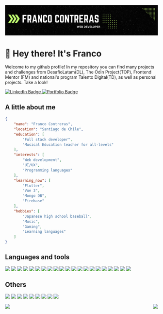 <img src="./assets/gh-banner.png">

# :shark: Hey there! It's Franco
Welcome to my github profile! In my repository you can find many projects and challenges from DesafioLatam(DL), The Odin Project(TOP), Frontend Mentor (FM) and national's program Talento Digital(TD), as well as personal projects. Take a look!

<div id="badges">
  <a href="https://www.linkedin.com/in/24fcontreras">
    <img src="https://img.shields.io/badge/LinkedIn-blue?style=for-the-badge&logo=linkedin&logoColor=white" alt="LinkedIn Badge"/>
  </a>
  <a href="https://francocontreras.netlify.app/">
    <img src="https://img.shields.io/badge/Portfolio-%23000000.svg?style=for-the-badge&logo=firefox&logoColor=c0fe71" alt="Portfolio Badge"/>
  </a>
</div>

## A little about me
```json
{
    "name": "Franco Contreras",
    "location": "Santiago de Chile",
    "education": [
        "Full stack developer",
        "Musical Education teacher for all-levels"
    ],
    "interests": [
        "Web development",
        "UI/UX",
        "Programming languages"
    ],
    "learning_now": [
        "Flutter",
        "Vue 3",
        "Mongo DB",
        "Firebase"
    ],
    "hobbies": [
        "Japanese high school baseball",
        "Music",
        "Gaming",
        "Learning languages"
    ]
}
```

## Languages and tools
<img src="https://img.shields.io/badge/HTML5-E34F26?style=for-the-badge&logo=html5&logoColor=white"> <img src="https://img.shields.io/badge/JavaScript-323330?style=for-the-badge&logo=javascript&logoColor=F7DF1E"> <img src="https://img.shields.io/badge/CSS3-1572B6?style=for-the-badge&logo=css3&logoColor=white"> <img src="https://img.shields.io/badge/json-5E5C5C?style=for-the-badge&logo=json&logoColor=white"> <img src="https://img.shields.io/badge/Bootstrap-563D7C?style=for-the-badge&logo=bootstrap&logoColor=white"> <img src="https://img.shields.io/badge/JWT-000000?style=for-the-badge&logo=JSON%20web%20tokens&logoColor=white"> <img src="https://img.shields.io/badge/Sass-CC6699?style=for-the-badge&logo=sass&logoColor=white"> <img src="https://img.shields.io/badge/Tailwind_CSS-38B2AC?style=for-the-badge&logo=tailwind-css&logoColor=white"> <img src="https://img.shields.io/badge/Vite-B73BFE?style=for-the-badge&logo=vite&logoColor=FFD62E"> <img src="https://img.shields.io/badge/React-20232A?style=for-the-badge&logo=react&logoColor=61DAFB"> <img src="https://img.shields.io/badge/React_Router-CA4245?style=for-the-badge&logo=react-router&logoColor=white"> <img src="https://img.shields.io/badge/npm-CB3837?style=for-the-badge&logo=npm&logoColor=white"> <img src="https://img.shields.io/badge/Material%20UI-007FFF?style=for-the-badge&logo=mui&logoColor=white"> <img src="https://img.shields.io/badge/Express%20js-000000?style=for-the-badge&logo=express&logoColor=white"> <img src="https://img.shields.io/badge/Chart%20js-FF6384?style=for-the-badge&logo=chartdotjs&logoColor=white"> <img src="https://img.shields.io/badge/Sequelize-52B0E7?style=for-the-badge&logo=Sequelize&logoColor=white"> <img src ="https://img.shields.io/badge/PostgreSQL-316192?style=for-the-badge&logo=postgresql&logoColor=white"> <img src="https://img.shields.io/badge/Jest-C21325?style=for-the-badge&logo=jest&logoColor=white"> <img src="https://img.shields.io/badge/Mocha-8D6748?style=for-the-badge&logo=Mocha&logoColor=white"> <img src="https://img.shields.io/badge/chai-A30701?style=for-the-badge&logo=chai&logoColor=white"> <img src="https://img.shields.io/badge/docker-%230db7ed.svg?style=for-the-badge&logo=docker&logoColor=white">

## Others
<img src="https://img.shields.io/badge/Notion-000000?style=for-the-badge&logo=notion&logoColor=white"> <img src="https://img.shields.io/badge/Microsoft_Excel-217346?style=for-the-badge&logo=microsoft-excel&logoColor=white">
<img src="https://img.shields.io/badge/Slack-4A154B?style=for-the-badge&logo=slack&logoColor=white">
<img src="https://img.shields.io/badge/Zoom-2D8CFF?style=for-the-badge&logo=zoom&logoColor=white">
<img src="https://img.shields.io/badge/Microsoft_Teams-6264A7?style=for-the-badge&logo=microsoft-teams&logoColor=white">
<img src="https://img.shields.io/badge/Google%20Meet-00897B?style=for-the-badge&logo=google-meet&logoColor=white">
<img src="https://img.shields.io/badge/Discord-5865F2?style=for-the-badge&logo=discord&logoColor=white"> <img src="https://img.shields.io/badge/VSCode-0078D4?style=for-the-badge&logo=visual%20studio%20code&logoColor=white"> <img src="https://img.shields.io/badge/Postman-FF6C37?style=for-the-badge&logo=Postman&logoColor=white">

<img src="https://github-readme-stats.vercel.app/api?username=24fcontreras&show_icons=true&card_width=350&title_color=00bf60&bg_color=161b22&hide_border=true&text_color=F0F2FFBF" align="left">
<img src="https://github-readme-stats.vercel.app/api/top-langs/?username=24FContreras&layout=compact&title_color=00bf60&bg_color=161b22&hide_border=true&text_color=F0F2FFBF&card_width=350" align="right">
